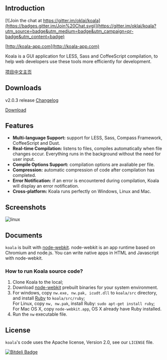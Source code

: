 ## Introduction

[![Join the chat at https://gitter.im/oklai/koala](https://badges.gitter.im/Join%20Chat.svg)](https://gitter.im/oklai/koala?utm_source=badge&utm_medium=badge&utm_campaign=pr-badge&utm_content=badge)

[http://koala-app.com](http://koala-app.com)

Koala is a GUI application for LESS, Sass and CoffeeScript compilation, to help web developers use these tools more efficiently for development.

[项目中文主页](http://koala-app.com/index-zh.html)

## Downloads 
v2.0.3 release [Changelog](https://github.com/oklai/koala/blob/master/Changelog.md)

[Download](http://koala-app.com) 


## Features

* **Multi-language Support:** support for LESS, Sass, Compass Framework, CoffeeScript and Dust.
* **Real-time Compilation:** listens to files, compiles automatically when file changes occur. Everything runs in the background without the need for user input.
* **Compile Options Support:** compilation options are avaliable per file.
* **Compression:** automatic compression of code after compilation has completed.
* **Error Notification:** if an error is encountered during compilation, Koala will display an error notification.
* **Cross-platform:** Koala runs perfectly on Windows, Linux and Mac.

## Screenshots

![linux](http://oklai.github.com/koala/img/screenshots/linux.png)

## Documents

`koala` is built with [node-webkit](https://github.com/rogerwang/node-webkit). node-webkit is an app runtime based on Chromium and node.js. You can write native apps in HTML and Javascript with node-webkit. 

### How to run Koala source code?
1. Clone Koala to the local;
2. Download [node-webkit](https://github.com/rogerwang/node-webkit) prebuilt binaries for your system environment.
3. For windows, copy `nw.exe, nw.pak, icudt.dll` to `koala/src` directory, and install [Ruby](http://www.ruby-lang.org/) to `koala/src/ruby`;  
For Linux, copy `nw, nw.pak`, install Ruby: `sudo apt-get install ruby`;  
For Mac OS X, copy `node-webkit.app`, OS X already have Ruby installed.
4. Run the `nw` executable file.

## License

`koala`'s code uses the Apache license, Version 2.0, see our `LICENSE` file.


[![Bitdeli Badge](https://d2weczhvl823v0.cloudfront.net/oklai/koala/trend.png)](https://bitdeli.com/free "Bitdeli Badge")

